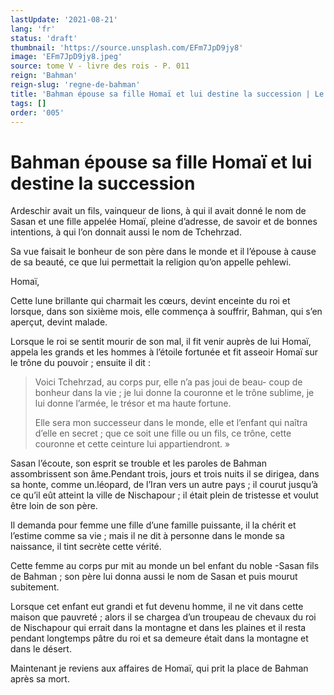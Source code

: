 ```yaml
---
lastUpdate: '2021-08-21'
lang: 'fr'
status: 'draft'
thumbnail: 'https://source.unsplash.com/EFm7JpD9jy8'
image: 'EFm7JpD9jy8.jpeg'
source: tome V - livre des rois - P. 011
reign: 'Bahman'
reign-slug: 'regne-de-bahman'
title: 'Bahman épouse sa fille Homaï et lui destine la succession | Le Livre des Rois | Shâhnâmeh'
tags: []
order: '005'
---
```


<!-- LTeX: language=fr -->

# Bahman épouse sa fille Homaï et lui destine la succession

Ardeschir avait un fils, vainqueur de lions, à qui il avait donné le nom de Sasan et une fille appelée Homaï, pleine d’adresse, de savoir et de bonnes intentions, à qui l’on donnait aussi le nom de Tchehrzad.

Sa vue faisait le bonheur de son père dans le monde et il l’épouse à cause de sa beauté, ce que lui permettait la religion qu’on appelle pehlewi.

Homaï,

Cette lune brillante qui charmait les cœurs, devint enceinte du roi et lorsque, dans son sixième mois, elle commença à souffrir, Bahman, qui s’en aperçut, devint malade.

Lorsque le roi se sentit mourir de son mal, il fit venir auprès de lui Homaï, appela les grands et les hommes à l’étoile fortunée et fit asseoir Homaï sur le trône du pouvoir ; ensuite il dit :

> Voici Tchehrzad, au corps pur, elle n’a pas joui de beau-
coup de bonheur dans la vie ; je lui donne la couronne et le trône sublime, je lui donne l’armée, le trésor et ma haute fortune.
>
> Elle sera mon successeur dans le monde, elle et l’enfant qui naîtra d’elle en secret ; que ce soit une fille ou un fils, ce trône, cette couronne et cette ceinture lui appartiendront. »

Sasan l’écoute, son esprit se trouble et les paroles de Bahman assombrissent son âme.Pendant trois, jours et trois nuits il se dirigea, dans sa honte, comme un.léopard, de l’Iran vers un autre pays ; il courut jusqu’à ce qu’il eût atteint la ville de Nischapour ; il était plein de tristesse et voulut être loin de son père.

Il demanda pour femme une fille d’une famille puissante, il la chérit et l’estime comme sa vie ; mais il ne dit à personne dans le monde sa naissance, il tint secrète cette vérité.

Cette femme au corps pur mit au monde un bel enfant du noble -Sasan fils de Bahman ; son père lui donna aussi le nom de Sasan et puis mourut subitement.

Lorsque cet enfant eut grandi et fut devenu homme, il ne vit dans cette maison que pauvreté ; alors il se chargea d’un troupeau de chevaux du roi de Nischapour qui errait dans la montagne et dans les plaines et il resta pendant longtemps pâtre du roi et sa demeure était dans la montagne et dans le désert.

Maintenant je reviens aux affaires de Homaï, qui prit la place de Bahman après sa mort.
